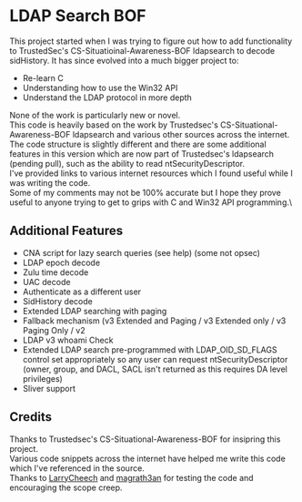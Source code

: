 # LDAP Search BOF
This project started when I was trying to figure out how to add functionality to TrustedSec's CS-Situatioinal-Awareness-BOF ldapsearch to decode sidHistory.
It has since evolved into a much bigger project to:
- Re-learn C
- Understanding how to use the Win32 API
- Understand the LDAP protocol in more depth

None of the work is particularly new or novel.\
This code is heavily based on the work by Trustedsec's CS-Situational-Awareness-BOF ldapsearch and various other sources across the internet.\
The code structure is slightly different and there are some additional features in this version which are now part of Trustedsec's ldapsearch (pending pull), such as the ability to read ntSecurityDescriptor.\
I've provided links to various internet resources which I found useful while I was writing the code.\
Some of my comments may not be 100% accurate but I hope they prove useful to anyone trying to get to grips with C and Win32 API programming.\

## Additional Features
- CNA script for lazy search queries (see help) (some not opsec)
- LDAP epoch decode
- Zulu time decode
- UAC decode
- Authenticate as a different user
- SidHistory decode
- Extended LDAP searching with paging
- Fallback mechanism (v3 Extended and Paging / v3 Extended only / v3 Paging Only / v2
- LDAP v3 whoami Check
- Extended LDAP search pre-programmed with LDAP_OID_SD_FLAGS control set appropriately so any user can request ntSecurityDescriptor (owner, group, and DACL, SACL isn't returned as this requires DA level privileges)
- Sliver support

## Credits
Thanks to Trustedsec's CS-Situational-Awareness-BOF for insipring this project.\
Various code snippets across the internet have helped me write this code which I've referenced in the source.\
Thanks to [LarryCheech](https://github.com/LarryCheech) and [magrath3an](https://github.com/magrath3an) for testing the code and encouraging the scope creep.
